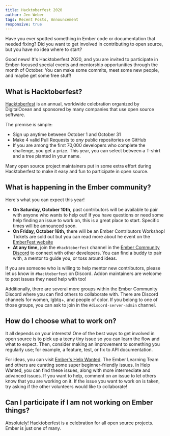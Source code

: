 ```yaml
---
title: Hacktoberfest 2020
author: Jen Weber
tags: Recent Posts, Announcement
responsive: true
---
```


Have you ever spotted something in Ember code or documentation that needed fixing?
Did you want to get involved in contributing to open source, but you have no idea where to start?

Good news! It's Hacktoberfest 2020, and you are invited to participate in Ember-focused special events and mentorship opportunities through the month of October.
You can make some commits, meet some new people, and maybe get some free stuff!

## What is Hacktoberfest?

[Hacktoberfest](https://hacktoberfest.digitalocean.com/) is an annual, worldwide celebration organized by DigitalOcean and sponsored by many companies that use open source software.

The premise is simple: 

- Sign up anytime between October 1 and October 31
- Make 4 valid Pull Requests to _any_ public repositories on GitHub
- If you are among the first 70,000 developers who complete the challenge, you get a prize. This year, you can select between a T-shirt and a tree planted in your name.

Many open source project maintainers put in some extra effort during Hacktoberfest to make it easy and fun to participate in open source.

## What is happening in the Ember community?

Here's what you can expect this year!

- **On Saturday, October 10th,** past contributors will be available to pair with anyone who wants to help out! If you have questions or need some help finding an issue to work on, this is a great place to start. Specific times will be announced soon.
- **On Friday, October 16th,** there will be an Ember Contributors Workshop! Tickets are sold out but you can read more about he event on the [EmberFest website](http://emberfest.eu/)
- **At any time,** join the `#hacktoberfest` channel in the [Ember Community Discord](https://discord.gg/emberjs) to connect with other developers. You can find a buddy to pair with, a mentor to guide you, or toss around ideas.

If you are someone who is willing to help mentor new contributors, please let us know in `#hacktoberfest` on Discord. Addon maintainers are welcome to post issues they need help with too!

Additionally, there are several more groups within the Ember Community Discord where you can find others to collaborate with. There are Discord channels for women, lgbtq+, and people of color. If you belong to one of those groups, you can ask to join in the `#discord-server-admin` channel.

## How do I choose what to work on?

It all depends on your interests! One of the best ways to get involved in open source is to pick up a teeny tiny issue so you can learn the flow and what to expect. Then, consider making an improvement to something you regularly use; for example, a feature, test, or fix to API documentation.

For ideas, you can visit [Ember's Help Wanted](https://help-wanted.emberjs.com/). The Ember Learning Team and others are curating some super beginner-friendly issues. In Help Wanted, you can find these issues, along with more intermediate and advanced issues. If you want to help, comment on an issue to let others know that you are working on it. If the issue you want to work on is taken, try asking if the other volunteers would like to collaborate!

## Can I participate if I am not working on Ember things?

Absolutely! Hacktoberfest is a celebration for all open source projects. Ember is just one of many.
